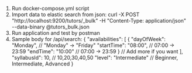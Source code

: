 1. Run docker-compose.yml script
2. Import data to elastic search from json: curl -X POST "http://localhost:9200/tutors/_bulk" -H "Content-Type: application/json" --data-binary @tutors_bulk.json
3. Run application and test by postman
4. Sample body for /api/search:
{ 
    "availabilities": [
        {
            "dayOfWeek": "Monday", // "Monday" -> "Friday"
            "startTime": "08:00", // 07:00 -> 23:59
            "endTime": "10:00"    // 07:00 -> 23:59
        } // Add more if you want
    ],
    "syllabusId": 10,  // 10,20,30,40,50
    "level": "Intermediate" // Beginner, Intermediate, Advanced
}
